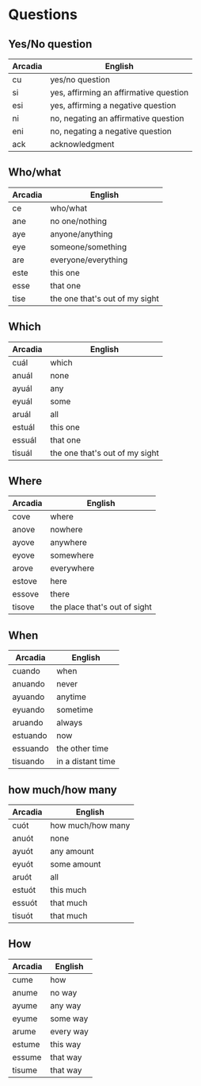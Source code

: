 # Questions

## Yes/No question

| Arcadia | English                                |
| ------- | -------------------------------------- |
| cu      | yes/no question                        |
| si      | yes, affirming an affirmative question |
| esi     | yes, affirming a negative question     |
| ni      | no, negating an affirmative question   |
| eni     | no, negating a negative question       |
| ack     | acknowledgment                         |

## Who/what

| Arcadia | English                        |
| ------- | ------------------------------ |
| ce      | who/what                       |
| ane     | no one/nothing                 |
| aye     | anyone/anything                |
| eye     | someone/something              |
| are     | everyone/everything            |
| este    | this one                       |
| esse    | that one                       |
| tise    | the one that's out of my sight |

## Which

| Arcadia | English                        |
| ------- | ------------------------------ |
| cuál    | which                          |
| anuál   | none                           |
| ayuál   | any                            |
| eyuál   | some                           |
| aruál   | all                            |
| estuál  | this one                       |
| essuál  | that one                       |
| tisuál  | the one that's out of my sight |

## Where

| Arcadia | English                       |
| ------- | ----------------------------- |
| cove    | where                         |
| anove   | nowhere                       |
| ayove   | anywhere                      |
| eyove   | somewhere                     |
| arove   | everywhere                    |
| estove  | here                          |
| essove  | there                         |
| tisove  | the place that's out of sight |

## When

| Arcadia  | English           |
| -------- | ----------------- |
| cuando   | when              |
| anuando  | never             |
| ayuando  | anytime           |
| eyuando  | sometime          |
| aruando  | always            |
| estuando | now               |
| essuando | the other time    |
| tisuando | in a distant time |

## how much/how many

| Arcadia | English           |
| ------- | ----------------- |
| cuót    | how much/how many |
| anuót   | none              |
| ayuót   | any amount        |
| eyuót   | some amount       |
| aruót   | all               |
| estuót  | this much         |
| essuót  | that much         |
| tisuót  | that much         |

## How

| Arcadia | English   |
| ------- | --------- |
| cume    | how       |
| anume   | no way    |
| ayume   | any way   |
| eyume   | some way  |
| arume   | every way |
| estume  | this way  |
| essume  | that way  |
| tisume  | that way  |
